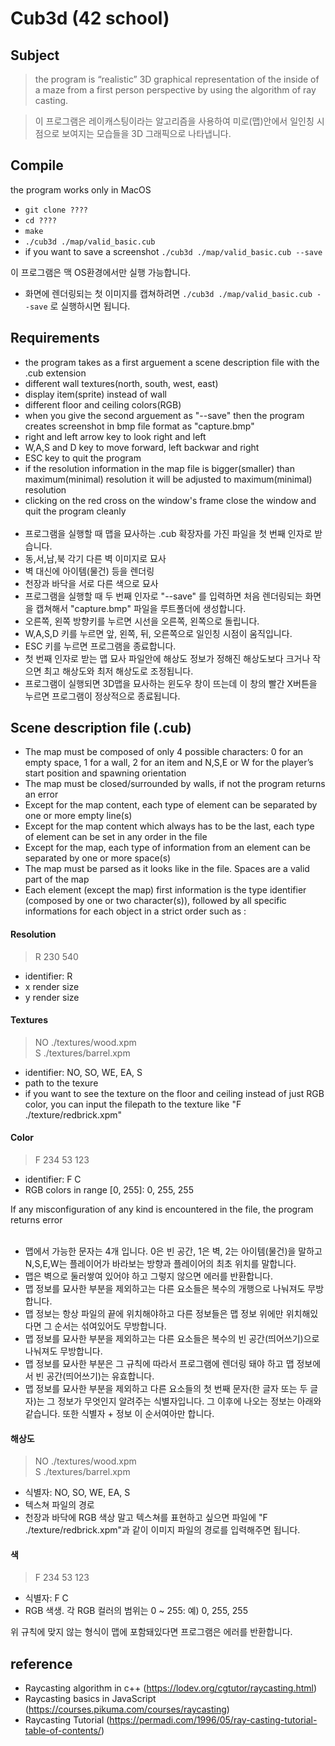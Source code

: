 # Cub3d (42 school)

## Subject
> the program is “realistic” 3D graphical
representation of the inside of a maze from a
first person perspective by using the algorithm of ray casting.<br>

> 이 프로그램은 레이캐스팅이라는 알고리즘을 사용하여 미로(맵)안에서 일인칭 시점으로 보여지는 모습들을 3D 그래픽으로 나타냅니다.

## Compile
the program works only in MacOS
- `git clone ????`
- `cd ????`
- `make`
- `./cub3d ./map/valid_basic.cub`
- if you want to save a screenshot `./cub3d ./map/valid_basic.cub --save`<br>

이 프로그램은 맥 OS환경에서만 실행 가능합니다.<br>
- 화면에 렌더링되는 첫 이미지를 캡쳐하려면 `./cub3d ./map/valid_basic.cub --save` 로 실행하시면 됩니다. 
## Requirements
- the program takes as a first arguement a scene description file with the .cub extension
- different wall textures(north, south, west, east)
- display item(sprite) instead of wall
- different floor and ceiling colors(RGB) 
- when you give the second arguement as "--save" then the program creates screenshot in bmp file format as "capture.bmp"
- right and left arrow key to look right and left
- W,A,S and D key to move forward, left backwar and right
- ESC key to quit the program
- if the resolution information in the map file is bigger(smaller) than maximum(minimal) resolution it will be adjusted to maximum(minimal) resolution
- clicking on the red cross on the window's frame close the window and quit the program cleanly
<br><br>
- 프로그램을 실행할 때 맵을 묘사하는 .cub 확장자를 가진 파일을 첫 번째 인자로 받습니다.
- 동,서,남,북 각기 다른 벽 이미지로 묘사
- 벽 대신에 아이템(물건) 등을 렌더링
- 천장과 바닥을 서로 다른 색으로 묘사
- 프로그램을 실행할 때 두 번째 인자로 "--save" 를 입력하면 처음 렌더링되는 화면을 캡쳐해서 "capture.bmp" 파일을 루트폴더에 생성합니다. 
- 오른쪽, 왼쪽 방향키를 누르면 시선을 오른쪽, 왼쪽으로 돌립니다.
- W,A,S,D 키를 누르면 앞, 왼쪽, 뒤, 오른쪽으로 일인칭 시점이 움직입니다.
- ESC 키를 누르면 프로그램을 종료합니다.
- 첫 번째 인자로 받는 맵 묘사 파일안에 해상도 정보가 정해진 해상도보다 크거나 작으면 최고 해상도와 최저 해상도로 조정됩니다.
- 프로그램이 실행되면 3D맵을 묘사하는 윈도우 창이 뜨는데 이 창의 빨간 X버튼을 누르면 프로그램이 정상적으로 종료됩니다.

## Scene description file (.cub)
- The map must be composed of only 4 possible characters: 0 for an empty
space, 1 for a wall, 2 for an item and N,S,E or W for the player’s start
position and spawning orientation
- The map must be closed/surrounded by walls, if not the program returns
an error
- Except for the map content, each type of element can be separated by one or
more empty line(s)
- Except for the map content which always has to be the last, each type of
element can be set in any order in the file
- Except for the map, each type of information from an element can be separated
by one or more space(s)
- The map must be parsed as it looks like in the file. Spaces are a valid part of
the map
- Each element (except the map) first information is the type identifier (composed by one or two character(s)), followed by all specific informations for each
object in a strict order such as :
#### Resolution
> R   230   540
- identifier: R
- x render size
- y render size
#### Textures
>NO ./textures/wood.xpm<br>
>S ./textures/barrel.xpm
- identifier: NO, SO, WE, EA, S
- path to the texure
- if you want to see the texture on the floor and ceiling instead of just RGB color, you can input the filepath to the texture like "F ./texture/redbrick.xpm"
#### Color
> F 234 53 123
- identifier: F C
- RGB colors in range [0, 255]: 0, 255, 255

If any misconfiguration of any kind is encountered in the file, the program returns error
<br><br>
- 맵에서 가능한 문자는 4개 입니다. 0은 빈 공간, 1은 벽, 2는 아이템(물건)을 말하고 N,S,E,W는 플레이어가 바라보는 방향과 플레이어의 최초 위치를 말합니다.
- 맵은 벽으로 둘러쌓여 있어야 하고 그렇지 않으면 에러를 반환합니다.
- 맵 정보를 묘사한 부분을 제외하고는 다른 요소들은 복수의 개행으로 나눠져도 무방합니다.
- 맵 정보는 항상 파일의 끝에 위치해야하고 다른 정보들은 맵 정보 위에만 위치해있다면 그 순서는 섞여있어도 무방합니다.
- 맵 정보를 묘사한 부분을 제외하고는 다른 요소들은 복수의 빈 공간(띄어쓰기)으로 나눠져도 무방합니다.
- 맵 정보를 묘사한 부분은 그 규칙에 따라서 프로그램에 렌더링 돼야 하고 맵 정보에서 빈 공간(띄어쓰기)는 유효합니다.
- 맵 정보를 묘사한 부분을 제외하고 다른 요소들의 첫 번째 문자(한 글자 또는 두 글자)는 그 정보가 무엇인지 알려주는 식별자입니다. 그 이후에 나오는 정보는 아래와 같습니다. 또한 식별자 + 정보 이 순서여아만 합니다.

#### 해상도
>NO ./textures/wood.xpm<br>
>S ./textures/barrel.xpm
- 식별자: NO, SO, WE, EA, S
- 텍스쳐 파일의 경로
- 천장과 바닥에 RGB 색상 말고 텍스쳐를 표현하고 싶으면 파일에 "F ./texture/redbrick.xpm"과 같이 이미지 파일의 경로를 입력해주면 됩니다. 
#### 색
> F 234 53 123
- 식별자: F C
- RGB 색생. 각 RGB 컬러의 범위는 0 ~ 255: 예) 0, 255, 255

위 규칙에 맞지 않는 형식이 맵에 포함돼있다면 프로그램은 에러를 반환합니다.

## reference
- Raycasting algorithm in c++ (https://lodev.org/cgtutor/raycasting.html)<br>
- Raycasting basics in JavaScript (https://courses.pikuma.com/courses/raycasting)<br>
- Raycasting Tutorial (https://permadi.com/1996/05/ray-casting-tutorial-table-of-contents/)<br>